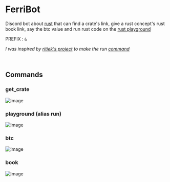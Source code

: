 # FerriBot

Discord bot about [rust](https://rust-lang.org) that can find a crate's link, give a rust concept's rust book link, say the btc value and run rust code on the [rust playground](https://play.rust-lang.org)

PREFIX : `&`

<i> I was inspired by [ritiek's project](https://github.com/ritiek/rust-without-rust) to make the run [command](#playground-alias-run)</i>

<br>

## Commands

### get_crate


![image](https://user-images.githubusercontent.com/61330081/96361521-b64f1e80-1126-11eb-9ce8-889fa2f8d750.png)


### playground (alias run)

![image](https://user-images.githubusercontent.com/61330081/96361504-9a4b7d00-1126-11eb-9f7f-d73c5aaf1c53.png)

### btc

![image](https://user-images.githubusercontent.com/61330081/96361529-c404a400-1126-11eb-9bd1-8f2e76b5571d.png)


### book

![image](https://user-images.githubusercontent.com/61330081/96361535-d383ed00-1126-11eb-950d-a747560728a2.png)
